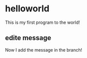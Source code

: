 # helloworld
This is my first program to the world!

## edite message
Now I add the message in the branch!
